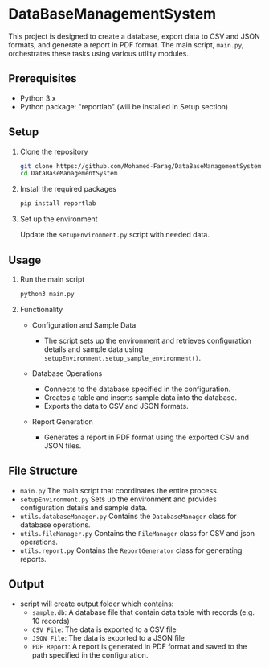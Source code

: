 # DataBaseManagementSystem

This project is designed to create a database, export data to CSV and JSON formats, and generate a report in PDF format. The main script, `main.py`, orchestrates these tasks using various utility modules.

## Prerequisites

- Python 3.x
- Python package: "reportlab" (will be installed in Setup section)  

## Setup

1. Clone the repository

    ```bash
    git clone https://github.com/Mohamed-Farag/DataBaseManagementSystem.git
    cd DataBaseManagementSystem
    ```

2. Install the required packages

    ```bash
    pip install reportlab
    ```

3. Set up the environment

    Update the `setupEnvironment.py` script with needed data.

## Usage

1. Run the main script

    ```bash
    python3 main.py
    ```

2. Functionality

    - Configuration and Sample Data
        - The script sets up the environment and retrieves configuration details and sample data using `setupEnvironment.setup_sample_environment()`.

    - Database Operations
        - Connects to the database specified in the configuration.
        - Creates a table and inserts sample data into the database.
        - Exports the data to CSV and JSON formats.

    - Report Generation
        - Generates a report in PDF format using the exported CSV and JSON files.

## File Structure

- `main.py` The main script that coordinates the entire process.
- `setupEnvironment.py` Sets up the environment and provides configuration details and sample data.
- `utils.databaseManager.py` Contains the `DatabaseManager` class for database operations.
- `utils.fileManager.py` Contains the `FileManager` class for CSV and json operations.
- `utils.report.py` Contains the `ReportGenerator` class for generating reports.

## Output

- script will create output folder which contains:
    - `sample.db`: A database file that contain data table with records (e.g. 10 records)
    - `CSV File`: The data is exported to a CSV file
    - `JSON File`: The data is exported to a JSON file
    - `PDF Report`: A report is generated in PDF format and saved to the path specified in the configuration.


